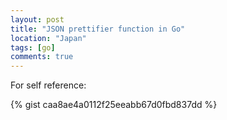 ```yaml
---
layout: post
title: "JSON prettifier function in Go"
location: "Japan"
tags: [go]
comments: true
---
```


For self reference:

{% gist caa8ae4a0112f25eeabb67d0fbd837dd %}
